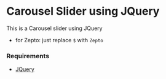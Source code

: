 Carousel Slider using JQuery
==========================
This is a Carousel slider using JQuery
 - for Zepto: just replace ``` $ ``` with ``` Zepto ```

### Requirements
 - [JQuery](https://code.jquery.com/)
